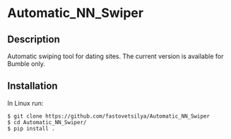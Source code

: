 # Automatic_NN_Swiper

## Description
Automatic swiping tool for dating sites. The current version is available for Bumble only. 


## Installation 
In Linux run:
```console
$ git clone https://github.com/fastovetsilya/Automatic_NN_Swiper
$ cd Automatic_NN_Swiper/ 
$ pip install .
```




